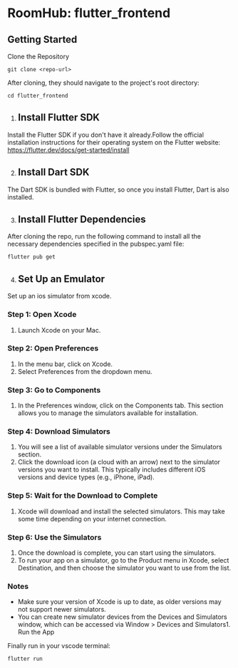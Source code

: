 # RoomHub: flutter_frontend

## Getting Started
Clone the Repository
```
git clone <repo-url>
```
After cloning, they should navigate to the project's root directory:
```
cd flutter_frontend
```

1. ## Install Flutter SDK
Install the Flutter SDK if you don't have it already.Follow the official installation instructions for their operating system on the Flutter website: https://flutter.dev/docs/get-started/install

2. ## Install Dart SDK
The Dart SDK is bundled with Flutter, so once you install Flutter, Dart is also installed.

3. ## Install Flutter Dependencies
After cloning the repo, run the following command to install all the necessary dependencies specified in the pubspec.yaml file:
```
flutter pub get
```

4. ## Set Up an Emulator
Set up an ios simulator from xcode.
### Step 1: Open Xcode
1. Launch Xcode on your Mac.

### Step 2: Open Preferences
1. In the menu bar, click on Xcode.
2. Select Preferences from the dropdown menu.

### Step 3: Go to Components
1. In the Preferences window, click on the Components tab. This section allows you to manage the simulators available for installation.

### Step 4: Download Simulators
1. You will see a list of available simulator versions under the Simulators section.
2. Click the download icon (a cloud with an arrow) next to the simulator versions you want to install. This typically includes different iOS versions and device types (e.g., iPhone, iPad).

### Step 5: Wait for the Download to Complete
1. Xcode will download and install the selected simulators. This may take some time depending on your internet connection.

### Step 6: Use the Simulators
1. Once the download is complete, you can start using the simulators.
2. To run your app on a simulator, go to the Product menu in Xcode, select Destination, and then choose the simulator you want to use from the list.

### Notes
- Make sure your version of Xcode is up to date, as older versions may not support newer simulators.
- You can create new simulator devices from the Devices and Simulators window, which can be accessed via Window > Devices and Simulators1. Run the App
 
Finally run in your vscode terminal:
```
flutter run
```

